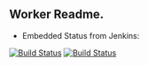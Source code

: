## Worker Readme. ##
* Embedded Status from Jenkins:

[![Build Status](http://jenkins.serverofi.duckdns.org/buildStatus/icon?job=instavote%2Fworker-build)](http://jenkins.serverofi.duckdns.org/job/instavote/job/worker-build/)
[![Build Status](http://jenkins.serverofi.duckdns.org/buildStatus/icon?job=instavote%2Fworker-test&subject=UnitTest)](http://jenkins.serverofi.duckdns.org/job/instavote/job/worker-test/)
